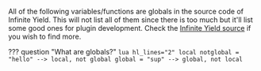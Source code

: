 All of the following variables/functions are globals in the source code of Infinite Yield. This will not list all of them since there is too much but it'll list some good ones for plugin development. Check the [Infinite Yield source](https://github.com/EdgeIY/infiniteyield/blob/master/source) if you wish to find more.

??? question "What are globals?"
	```lua hl_lines="2"
	local notglobal = "hello" --> local, not global
	global = "sup" --> global, not local
	```

